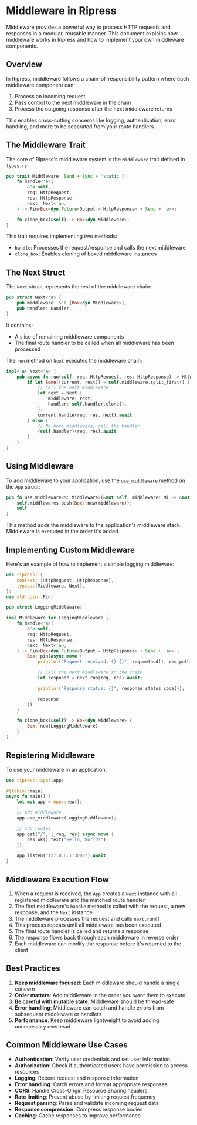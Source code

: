 # Middleware in Ripress

Middleware provides a powerful way to process HTTP requests and responses in a modular, reusable manner. This document explains how middleware works in Ripress and how to implement your own middleware components.

## Overview

In Ripress, middleware follows a chain-of-responsibility pattern where each middleware component can:

1. Process an incoming request
2. Pass control to the next middleware in the chain
3. Process the outgoing response after the next middleware returns

This enables cross-cutting concerns like logging, authentication, error handling, and more to be separated from your route handlers.

## The Middleware Trait

The core of Ripress's middleware system is the `Middleware` trait defined in `types.rs`:

```rust
pub trait Middleware: Send + Sync + 'static {
    fn handle<'a>(
        &'a self,
        req: HttpRequest,
        res: HttpResponse,
        next: Next<'a>,
    ) -> Pin<Box<dyn Future<Output = HttpResponse> + Send + 'a>>;

    fn clone_box(&self) -> Box<dyn Middleware>;
}
```

This trait requires implementing two methods:

- `handle`: Processes the request/response and calls the next middleware
- `clone_box`: Enables cloning of boxed middleware instances

## The Next Struct

The `Next` struct represents the rest of the middleware chain:

```rust
pub struct Next<'a> {
    pub middleware: &'a [Box<dyn Middleware>],
    pub handler: Handler,
}
```

It contains:

- A slice of remaining middleware components
- The final route handler to be called when all middleware has been processed

The `run` method on `Next` executes the middleware chain:

```rust
impl<'a> Next<'a> {
    pub async fn run(self, req: HttpRequest, res: HttpResponse) -> HttpResponse {
        if let Some((current, rest)) = self.middleware.split_first() {
            // Call the next middleware
            let next = Next {
                middleware: rest,
                handler: self.handler.clone(),
            };
            current.handle(req, res, next).await
        } else {
            // No more middleware, call the handler
            (self.handler)(req, res).await
        }
    }
}
```

## Using Middleware

To add middleware to your application, use the `use_middleware` method on the `App` struct:

```rust
pub fn use_middleware<M: Middleware>(&mut self, middleware: M) -> &mut Self {
    self.middlewares.push(Box::new(middleware));
    self
}
```

This method adds the middleware to the application's middleware stack. Middleware is executed in the order it's added.

## Implementing Custom Middleware

Here's an example of how to implement a simple logging middleware:

```rust
use ripress::{
    context::{HttpRequest, HttpResponse},
    types::{Middleware, Next},
};
use std::pin::Pin;

pub struct LoggingMiddleware;

impl Middleware for LoggingMiddleware {
    fn handle<'a>(
        &'a self,
        req: HttpRequest,
        res: HttpResponse,
        next: Next<'a>,
    ) -> Pin<Box<dyn Future<Output = HttpResponse> + Send + 'a>> {
        Box::pin(async move {
            println!("Request received: {} {}", req.method(), req.path());

            // Call the next middleware in the chain
            let response = next.run(req, res).await;

            println!("Response status: {}", response.status_code());

            response
        })
    }

    fn clone_box(&self) -> Box<dyn Middleware> {
        Box::new(LoggingMiddleware)
    }
}
```

## Registering Middleware

To use your middleware in an application:

```rust
use ripress::app::App;

#[tokio::main]
async fn main() {
    let mut app = App::new();

    // Add middleware
    app.use_middleware(LoggingMiddleware);

    // Add routes
    app.get("/", |_req, res| async move {
        res.ok().text("Hello, World!")
    });

    app.listen("127.0.0.1:3000").await;
}
```

## Middleware Execution Flow

1. When a request is received, the `App` creates a `Next` instance with all registered middleware and the matched route handler
2. The first middleware's `handle` method is called with the request, a new response, and the `Next` instance
3. The middleware processes the request and calls `next.run()`
4. This process repeats until all middleware has been executed
5. The final route handler is called and returns a response
6. The response flows back through each middleware in reverse order
7. Each middleware can modify the response before it's returned to the client

## Best Practices

1. **Keep middleware focused**: Each middleware should handle a single concern
2. **Order matters**: Add middleware in the order you want them to execute
3. **Be careful with mutable state**: Middleware should be thread-safe
4. **Error handling**: Middleware can catch and handle errors from subsequent middleware or handlers
5. **Performance**: Keep middleware lightweight to avoid adding unnecessary overhead

## Common Middleware Use Cases

- **Authentication**: Verify user credentials and set user information
- **Authorization**: Check if authenticated users have permission to access resources
- **Logging**: Record request and response information
- **Error handling**: Catch errors and format appropriate responses
- **CORS**: Handle Cross-Origin Resource Sharing headers
- **Rate limiting**: Prevent abuse by limiting request frequency
- **Request parsing**: Parse and validate incoming request data
- **Response compression**: Compress response bodies
- **Caching**: Cache responses to improve performance
